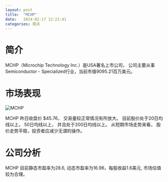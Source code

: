 ```yaml
---
layout: post
title:  "MCHP"
date:   2014-02-17 12:21:41
categories: 观点
---
```


# 简介
MCHP（Microchip Technology Inc.）是USA著名上市公司，
公司主要从事Semiconductor - Specialized行业，当前市值9095.21百万美元。

# 市场表现

![MCHP](http://finviz.com/chart.ashx?t=MCHP&ty=c&ta=1&p=d&s=l)

MCHP 昨日收盘价 $45.76，
交易量较正常情况有所放大。
目前股价处于20日均线以上，
50日均线以上，
并且处于200日均线以上。
从短期市场走势来看，
股价走势平稳，投资者应减少无谓的操作。

# 公司分析
MCHP 目前静态市盈率为28.6, 动态市盈率为16.96，每股收益1.6美元,
市场估值较为合理。
